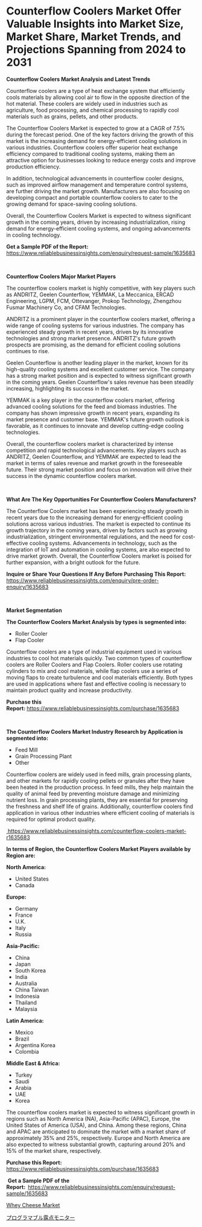 <p><h1>Counterflow Coolers Market Offer Valuable Insights into Market Size, Market Share, Market Trends, and Projections Spanning from 2024 to 2031</h1></p><p><strong>Counterflow Coolers Market Analysis and Latest Trends</strong></p>
<p><p>Counterflow coolers are a type of heat exchange system that efficiently cools materials by allowing cool air to flow in the opposite direction of the hot material. These coolers are widely used in industries such as agriculture, food processing, and chemical processing to rapidly cool materials such as grains, pellets, and other products.</p><p>The Counterflow Coolers Market is expected to grow at a CAGR of 7.5% during the forecast period. One of the key factors driving the growth of this market is the increasing demand for energy-efficient cooling solutions in various industries. Counterflow coolers offer superior heat exchange efficiency compared to traditional cooling systems, making them an attractive option for businesses looking to reduce energy costs and improve production efficiency.</p><p>In addition, technological advancements in counterflow cooler designs, such as improved airflow management and temperature control systems, are further driving the market growth. Manufacturers are also focusing on developing compact and portable counterflow coolers to cater to the growing demand for space-saving cooling solutions.</p><p>Overall, the Counterflow Coolers Market is expected to witness significant growth in the coming years, driven by increasing industrialization, rising demand for energy-efficient cooling systems, and ongoing advancements in cooling technology.</p></p>
<p><strong>Get a Sample PDF of the Report:&nbsp;</strong> <a href="https://www.reliablebusinessinsights.com/enquiry/request-sample/1635683">https://www.reliablebusinessinsights.com/enquiry/request-sample/1635683</a></p>
<p>&nbsp;</p>
<p><strong>Counterflow Coolers Major Market Players</strong></p>
<p><p>The counterflow coolers market is highly competitive, with key players such as ANDRITZ, Geelen Counterflow, YEMMAK, La Meccanica, ERCAD Engineering, LGPM, FCM, Ottevanger, Prokop Technology, Zhengzhou Fusmar Machinery Co, and CFAM Technologies.</p><p>ANDRITZ is a prominent player in the counterflow coolers market, offering a wide range of cooling systems for various industries. The company has experienced steady growth in recent years, driven by its innovative technologies and strong market presence. ANDRITZ's future growth prospects are promising, as the demand for efficient cooling solutions continues to rise.</p><p>Geelen Counterflow is another leading player in the market, known for its high-quality cooling systems and excellent customer service. The company has a strong market position and is expected to witness significant growth in the coming years. Geelen Counterflow's sales revenue has been steadily increasing, highlighting its success in the market.</p><p>YEMMAK is a key player in the counterflow coolers market, offering advanced cooling solutions for the feed and biomass industries. The company has shown impressive growth in recent years, expanding its market presence and customer base. YEMMAK's future growth outlook is favorable, as it continues to innovate and develop cutting-edge cooling technologies.</p><p>Overall, the counterflow coolers market is characterized by intense competition and rapid technological advancements. Key players such as ANDRITZ, Geelen Counterflow, and YEMMAK are expected to lead the market in terms of sales revenue and market growth in the foreseeable future. Their strong market position and focus on innovation will drive their success in the dynamic counterflow coolers market.</p></p>
<p>&nbsp;</p>
<p><strong>What Are The Key Opportunities For Counterflow Coolers Manufacturers?</strong></p>
<p><p>The Counterflow Coolers market has been experiencing steady growth in recent years due to the increasing demand for energy-efficient cooling solutions across various industries. The market is expected to continue its growth trajectory in the coming years, driven by factors such as growing industrialization, stringent environmental regulations, and the need for cost-effective cooling systems. Advancements in technology, such as the integration of IoT and automation in cooling systems, are also expected to drive market growth. Overall, the Counterflow Coolers market is poised for further expansion, with a bright outlook for the future.</p></p>
<p><strong>Inquire or Share Your Questions If Any Before Purchasing This Report:</strong> <a href="https://www.reliablebusinessinsights.com/enquiry/pre-order-enquiry/1635683">https://www.reliablebusinessinsights.com/enquiry/pre-order-enquiry/1635683</a></p>
<p>&nbsp;</p>
<p><strong>Market Segmentation</strong></p>
<p><strong>The Counterflow Coolers Market Analysis by types is segmented into:</strong></p>
<p><ul><li>Roller Cooler</li><li>Flap Cooler</li></ul></p>
<p><p>Counterflow coolers are a type of industrial equipment used in various industries to cool hot materials quickly. Two common types of counterflow coolers are Roller Coolers and Flap Coolers. Roller coolers use rotating cylinders to mix and cool materials, while flap coolers use a series of moving flaps to create turbulence and cool materials efficiently. Both types are used in applications where fast and effective cooling is necessary to maintain product quality and increase productivity.</p></p>
<p><strong>Purchase this Report:&nbsp;</strong><a href="https://www.reliablebusinessinsights.com/purchase/1635683">https://www.reliablebusinessinsights.com/purchase/1635683</a></p>
<p>&nbsp;</p>
<p><strong>The Counterflow Coolers Market Industry Research by Application is segmented into:</strong></p>
<p><ul><li>Feed Mill</li><li>Grain Processing Plant</li><li>Other</li></ul></p>
<p><p>Counterflow coolers are widely used in feed mills, grain processing plants, and other markets for rapidly cooling pellets or granules after they have been heated in the production process. In feed mills, they help maintain the quality of animal feed by preventing moisture damage and minimizing nutrient loss. In grain processing plants, they are essential for preserving the freshness and shelf life of grains. Additionally, counterflow coolers find application in various other industries where efficient cooling of materials is required for optimal product quality.</p></p>
<p><a href="https://www.reliablebusinessinsights.com/counterflow-coolers-market-r1635683">&nbsp;https://www.reliablebusinessinsights.com/counterflow-coolers-market-r1635683</a></p>
<p><strong>In terms of Region, the Counterflow Coolers Market Players available by Region are:</strong></p>
<p>
    <p> <strong> North America: </strong>
        <ul>
            <li>United States</li>
            <li>Canada</li>
        </ul>
        </p> 
    <p> <strong> Europe: </strong>
        <ul>
            <li>Germany</li>
            <li>France</li>
            <li>U.K.</li>
            <li>Italy</li>
            <li>Russia</li>
        </ul>
        </p> 
    <p> <strong> Asia-Pacific: </strong>
        <ul>
            <li>China</li>
            <li>Japan</li>
            <li>South Korea</li>
            <li>India</li>
            <li>Australia</li>
            <li>China Taiwan</li>
            <li>Indonesia</li>
            <li>Thailand</li>
            <li>Malaysia</li>
        </ul>
        </p> 
    <p> <strong> Latin America: </strong>
        <ul>
            <li>Mexico</li>
            <li>Brazil</li>
            <li>Argentina Korea</li>
            <li>Colombia</li>
        </ul>
        </p> 
    <p> <strong> Middle East & Africa: </strong>
        <ul>
            <li>Turkey</li>
            <li>Saudi</li>
            <li>Arabia</li>
            <li>UAE</li>
            <li>Korea</li>
        </ul>
    </p>
    </p>
<p><p>The counterflow coolers market is expected to witness significant growth in regions such as North America (NA), Asia-Pacific (APAC), Europe, the United States of America (USA), and China. Among these regions, China and APAC are anticipated to dominate the market with a market share of approximately 35% and 25%, respectively. Europe and North America are also expected to witness substantial growth, capturing around 20% and 15% of the market share, respectively.</p></p>
<p><strong>Purchase this Report: </strong><a href="https://www.reliablebusinessinsights.com/purchase/1635683">https://www.reliablebusinessinsights.com/purchase/1635683</a></p>
<p>&nbsp;<strong>Get a Sample PDF of the Report:&nbsp;&nbsp;</strong><a href="https://www.reliablebusinessinsights.com/enquiry/request-sample/1635683">https://www.reliablebusinessinsights.com/enquiry/request-sample/1635683</a></p>
<p><strong></strong></p>
<p><p><a href="https://github.com/irjbaube82/Market-Research-Report-List-1/blob/main/whey-cheese-market.md">Whey Cheese Market</a></p><p><a href="https://github.com/oqxogxyvqe90775/Market-Research-Report-List-2/blob/main/9210966153490.md">プログラマブル露点モニター</a></p></p>